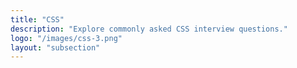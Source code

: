 ```yaml
---
title: "CSS"
description: "Explore commonly asked CSS interview questions."
logo: "/images/css-3.png"
layout: "subsection"
---
```

